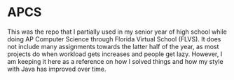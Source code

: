 # APCS
This was the repo that I partially used in my senior year of high school while doing AP Computer Science through Florida Virtual School (FLVS). 
It does not include many assignments towards the latter half of the year, as most projects do when workload gets increases and people get lazy. However, I am keeping it here as a reference on how I solved things and how my style with Java has improved over time. 
